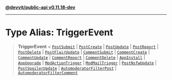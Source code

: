 [**@devvit/public-api v0.11.18-dev**](../README.md)

---

# Type Alias: TriggerEvent

> **TriggerEvent** = [`PostSubmit`](PostSubmit.md) \| [`PostCreate`](PostCreate.md) \| [`PostUpdate`](PostUpdate.md) \| [`PostReport`](PostReport.md) \| [`PostDelete`](PostDelete.md) \| [`PostFlairUpdate`](PostFlairUpdate.md) \| [`CommentSubmit`](CommentSubmit.md) \| [`CommentCreate`](CommentCreate.md) \| [`CommentUpdate`](CommentUpdate.md) \| [`CommentReport`](CommentReport.md) \| [`CommentDelete`](CommentDelete.md) \| [`AppInstall`](AppInstall.md) \| [`AppUpgrade`](AppUpgrade.md) \| [`ModActionTrigger`](ModActionTrigger.md) \| [`ModMailTrigger`](ModMailTrigger.md) \| [`PostNsfwUpdate`](PostNsfwUpdate.md) \| [`PostSpoilerUpdate`](PostSpoilerUpdate.md) \| [`AutomoderatorFilterPost`](AutomoderatorFilterPost.md) \| [`AutomoderatorFilterComment`](AutomoderatorFilterComment.md)
